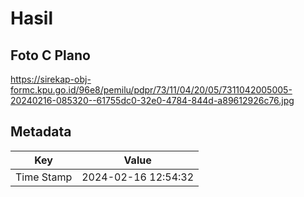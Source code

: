 # Hasil

## Foto C Plano

https://sirekap-obj-formc.kpu.go.id/96e8/pemilu/pdpr/73/11/04/20/05/7311042005005-20240216-085320--61755dc0-32e0-4784-844d-a89612926c76.jpg


## Metadata

| Key        | Value               |
| ---------- | ------------------- |
| Time Stamp | 2024-02-16 12:54:32 |



